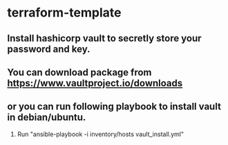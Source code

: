 # terraform-template

## Install hashicorp vault to secretly store your password and key.
## You can download package from https://www.vaultproject.io/downloads
## or you can run following playbook to install vault in debian/ubuntu.
1. Run "ansible-playbook -i inventory/hosts vault_install.yml"


